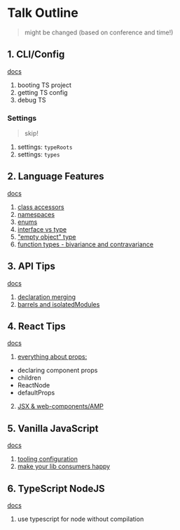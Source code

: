 # Talk Outline

> might be changed (based on conference and time!)

## 1. CLI/Config

[docs](./src/cli-config/README.md)

1. booting TS project
1. getting TS config
1. debug TS

### Settings

> skip!

1. settings: `typeRoots`
1. settings: `types`

## 2. Language Features

[docs](./src/language-features/README.md)

1. [class accessors](./src/language-features/src/class-acessors.ts)
1. [namespaces](./src/language-features/src/namespace.ts)
1. [enums](./src/language-features/src/enums.ts)
1. [interface vs type](./src/language-features/src/interface-vs-type.ts)
1. ["empty object" type](./src/language-features/src/empty-object.ts)
1. [function types - bivariance and contravariance](./src/language-features/src/function-types.ts)

## 3. API Tips

[docs](./src/api-tips/README.md)

1. [declaration merging](./src/api-tips/src/declaration-merging/model.ts)
1. [barrels and isolatedModules](./src/api-tips/src/reexporting-types-and-isolate-modules/api.ts)

## 4. React Tips

[docs](./src/react-tips/README.md)

1. [everything about props:](./src/react-tips/src/tips-talk-demo.tsx)

- declaring component props
- children
- ReactNode
- defaultProps

2. [JSX & web-components/AMP](./src/react-tips/src/web-components.tsx)

## 5. Vanilla JavaScript

[docs](./src/vanilla-js/README.md)

1. [tooling configuration](./src/vanilla-js/src/tools-config/webpack.config.js)
1. [make your lib consumers happy](./src/vanilla-js/src/vanilla-js-libs-with-types/src/index.js)

## 6. TypeScript NodeJS

[docs](./src/ts-node/README.md)

1. use typescript for node without compilation
